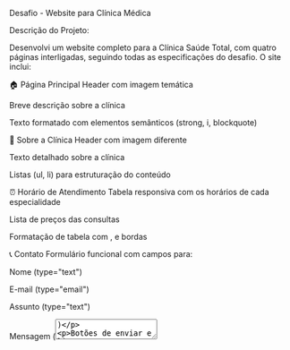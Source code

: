 Desafio - Website para Clínica Médica

Descrição do Projeto:

Desenvolvi um website completo para a Clínica Saúde Total, com quatro páginas interligadas, seguindo todas as especificações do desafio. O site inclui:

🏠 Página Principal
Header com imagem temática

Breve descrição sobre a clínica

Texto formatado com elementos semânticos (strong, i, blockquote)

🏥 Sobre a Clínica
Header com imagem diferente

Texto detalhado sobre a clínica

Listas (ul, li) para estruturação do conteúdo

⏰ Horário de Atendimento
Tabela responsiva com os horários de cada especialidade

Lista de preços das consultas

Formatação de tabela com <thead>, <tbody> e bordas

📞 Contato
Formulário funcional com campos para:

Nome (type="text")

E-mail (type="email")

Assunto (type="text")

Mensagem (<textarea>)

Botões de enviar e limpar

Iframe integrado com Google Maps

Informações de contato (telefone, WhatsApp, endereço)

🎨 Elementos Utilizados
✔ Formulários: Formulário de contato completo
✔ Tabelas: Horários de atendimento formatados
✔ Mídias: Imagens em cada header + iframe do Maps
✔ Texto formatado: Títulos, parágrafos, listas, citações
✔ Links de navegação: Menu funcional em todas as páginas

🔧 Técnicas Aplicadas
Estrutura HTML semântica

CSS para estilização básica (cores, fontes, alinhamentos)

Imagens otimizadas via serviço gratuito (Unsplash)

Layout responsivo (usando Flexbox)

Resultado Final:
Um site funcional, intuitivo e bem estruturado, pronto para ser expandido com mais recursos no futuro!
